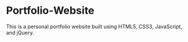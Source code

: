 # Portfolio-Website
This is a personal portfolio website built using HTML5, CSS3, JavaScript, and jQuery. 
